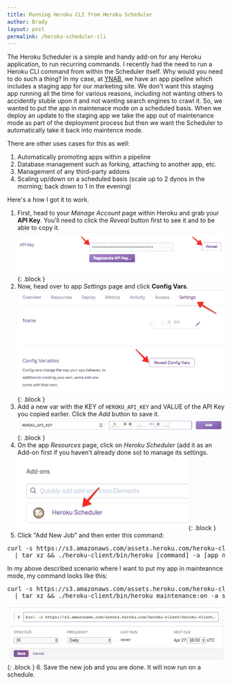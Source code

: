 ```yaml
---
title: Running Heroku CLI from Heroku Scheduler
author: Brady
layout: post
permalink: /heroku-scheduler-cli
---
```


The Heroku Scheduler is a simple and handy add-on for any Heroku application, to run recurring commands.  I recently had the need to run a Heroku CLI command from within the Scheduler itself.  Why would you need to do such a thing?  In my case, at [YNAB](https://youneedabudget.com), we have an app pipeline which includes a staging app for our marketing site.  We don't want this staging app running all the time for various reasons, including not wanting others to accidently stuble upon it and not wanting search engines to crawl it.  So, we wanted to put the app in maintenace mode on a scheduled basis.  When we deploy an update to the staging app we take the app out of maintenance mode as part of the deployment process but then we want the Scheduler to automatically take it back into maintence mode.

There are other uses cases for this as well:

1. Automatically promoting apps within a pipeline
2. Database management such as forking, attaching to another app, etc.
3. Management of any third-party addons
4. Scaling up/down on a scheduled basis (scale up to 2 dynos in the morning; back down to 1 in the evening)

Here's a how I got it to work.

1. First, head to your _Manage Account_ page within Heroku and grab your **API Key**.  You'll need to click the _Reveal_ button first to see it and to be able to copy it.
![Heroku API Key](/media/heroku_api_key.png){: .block }
2. Now, head over to app _Settings_ page and click  **Config Vars**.
![Heroku Config Vars](/media/heroku_config_vars.png){: .block }
3. Add a new var with the KEY of `HEROKU_API_KEY` and VALUE of the API Key you copied earlier.  Click the _Add_ button to save it.
![Heroku New Config Var](/media/heroku_config_var_new.png){: .block }
4. On the app _Resources_ page, click on _Heroku Scheduler_ (add it as an Add-on first if you haven't already done so) to manage its settings.
![Heroku Scheduler](/media/heroku_scheduler.png){: .block }
5. Click "Add New Job" and then enter this command:
<pre>
curl -s https://s3.amazonaws.com/assets.heroku.com/heroku-client/heroku-client.tgz \
  | tar xz && ./heroku-client/bin/heroku [command] -a [app_name]
</pre>

In my above described scenario where I want to put my app in mainteannce mode, my command looks like this:

<pre>
curl -s https://s3.amazonaws.com/assets.heroku.com/heroku-client/heroku-client.tgz \
  | tar xz && ./heroku-client/bin/heroku maintenance:on -a stark-bakin-2764
</pre>
![Heroku Add Jost](/media/heroku_add_job.png){: .block }
6. Save the new job and you are done.  It will now run on a schedule.